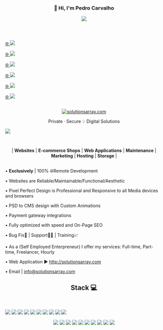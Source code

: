 <!-- WORK AREA | START


#0866ff #1877f2
#0866ff #1877f2


WORK AREA | END -->


<h3 align="center">👋 Hi, I'm Pedro Carvalho</a></p></h3>
<p align="center"><img src="https://readme-typing-svg.herokuapp.com?color=0357F7&lines=🌐+Web+Dev+from+Fafe,+Portugal+:)" /></p>


<h2> </h2>
<br>
<!--<p><a href="https://www.youtube.com/watch?v=xBdfI6vz1Lw"><img src="http://mixed.solutionsarray.com/wp-content/uploads/2024/01/click3.png"></a><a href="https://www.youtube.com/watch?v=xBdfI6vz1Lw">🌐</a><a href="https://www.youtube.com/watch?v=xBdfI6vz1Lw"><img src="https://img.shields.io/badge/Experiences-red?style=for-the-badge&logo=youtube&logoColor=white"></a></p>-->

<p></a><a href="http://solutionsarray.com/">🌐&nbsp;</a><a href="http://solutionsarray.com/"><img src="https://img.shields.io/badge/SolutionsArray-Business%20Pitch-89cff0"></a></p>

<p></a><a href="http://solutionsarray.com/portfolio">🌐&nbsp;</a><a href="http://solutionsarray.com/portfolio"><img src="https://img.shields.io/badge/SolutionsArray-Portfolio-f1ebeb"</a></p>

<p></a><a href="https://www.facebook.com/solutionsarray">🌐&nbsp;</a><a href="https://www.facebook.com/solutionsarray"><img src="https://img.shields.io/badge/SolutionsArray-Facebook-1877f2"</a></p>

<p></a><a href="https://mixed.solutionsarray.com/cv/">🌐&nbsp;</a><a href="https://mixed.solutionsarray.com/cv/"><img src="https://img.shields.io/badge/Pedro Carvalho-Curriculum%20Vitae-7abaca"></a></p>    

<p></a><a href="https://www.upwork.com/freelancers/~01fffa4af07a0652d8?viewMode=1">🌐&nbsp;</a><a href="https://www.upwork.com/freelancers/~01fffa4af07a0652d8?viewMode=1"><img src="https://img.shields.io/badge/Pedro Carvalho-Upwork-14a800"></a></p> 

<p></a><a href="https://www.linkedin.com/in/SolutionsArray/">🌐&nbsp;</a><a href="https://www.linkedin.com/in/SolutionsArray/"><img src="https://img.shields.io/badge/Solutions%20Array-%230077B5.svg?style=for-the-badge&amp;logo=linkedin&amp;logoColor=white"></a></p>




<h2> </h2>
<p align="center"><a href="https://solutionsarray.com/"><img src="http://mixed.solutionsarray.com/wp-content/uploads/2023/10/SolutionsArray1.com_.png" alt="solutionsarray.com"></a></p>
<p align="center">Private · Secure 💡 Digital Solutions</p>
<p><a href="https://solutionsarray.com/"><img src="http://mixed.solutionsarray.com/wp-content/uploads/2023/09/SolutionsArray_Homepage.png"></a></p>

<br>
<p align="center">| <b>Websites</b> | <b>E-commerce Shops</b> | <b> Web Applications</b> | <b>Maintenance</b> | <b>Marketing</b> | <b>Hosting</b> | <b>Storage</b> |</p>
<br>
• <b>Exclusively</b> | 100% 🌐Remote Development </p>
• Websites are Reliable/Maintainable/Functional/Aesthetic</p>
• Pixel Perfect Design is Professional and Responsive to all Media devices and browsers</p>
• PSD to CMS design with Custom Animations</p>
• Payment gateway integrations</p>
• Fully optimized with speed and On-Page SEO</p>
• Bug Fix🐞 | Support👨‍🔧 | Training📈</p>
• As a (Self Employed Enterpreneur) I offer my services: Full-time, Part-time, Freelancer, Hourly</br></p>
• Web Application ► <a href="https://solutionsarray.com/"> http://solutionsarray.com </a></p>
• Email | <a href=mailto:"info@solutionsarray.com"> info@solutionsarray.com </a>


<br>
<h2 align="center">Stack 💻</h2>
<br>

<p align="left">
<img src="https://img.shields.io/badge/-php-black?style=flat-square&logo=php">
<img src="https://img.shields.io/badge/-Laravel-black?style=flat-square&logo=laravel">
<img src="https://img.shields.io/badge/-HTML-black?style=flat-square&logo=html">
<img src="https://img.shields.io/badge/-CSS-black?style=flat-square&logo=css">
<img src="https://img.shields.io/badge/-JavaScript-black?style=flat-square&logo=javascript">
<img src="https://img.shields.io/badge/-React-black?style=flat-square&logo=react">
<img src="https://img.shields.io/badge/-NEXT.js-black?style=flat-square&logo=next.js">
<img src="https://img.shields.io/badge/-node.js-black?style=flat-square&logo=node.js">
<img src="https://img.shields.io/badge/-NGINX-black?style=flat-square&logo=nginx">
<img src="https://img.shields.io/badge/-PostgreSQL-black?style=flat-square&logo=PHP">
</p>


<p align="center">
<img src="https://img.shields.io/badge/-php-black?style=flat-square&logo=php">
<img src="https://img.shields.io/badge/-Laravel-black?style=flat-square&logo=laravel">
<img src="https://img.shields.io/badge/-HTML-black?style=flat-square&logo=html">
<img src="https://img.shields.io/badge/-CSS-black?style=flat-square&logo=css">
<img src="https://img.shields.io/badge/-JavaScript-black?style=flat-square&logo=javascript">
<img src="https://img.shields.io/badge/-React-black?style=flat-square&logo=react">
<img src="https://img.shields.io/badge/-NEXT.js-black?style=flat-square&logo=next.js">
<img src="https://img.shields.io/badge/-node.js-black?style=flat-square&logo=node.js">
<img src="https://img.shields.io/badge/-NGINX-black?style=flat-square&logo=nginx">
<img src="https://img.shields.io/badge/-PostgreSQL-black?style=flat-square&logo=PHP">
</p>



<!-- TEMP WORK AREA | START -->













<!-- TEMP WORK AREA | END -->










<!--
**pedrocarvalho/pedrocarvalho** is a ✨ _special_ ✨ repository because its `README.md` (this file) appears on your GitHub profile.

Here are some ideas to get you started:

- 🔭 I’m currently working on ...
- 🌱 I’m currently learning ...
- 👯 I’m looking to collaborate on ...
- 🤔 I’m looking for help with ...
- 💬 Ask me about ...
- 📫 How to reach me: ...
- 😄 Pronouns: ...
- ⚡ Fun fact: ...
-->
